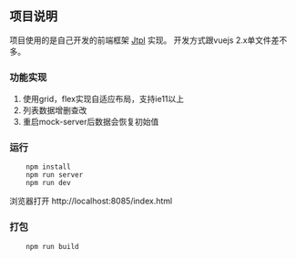 ## 项目说明

项目使用的是自己开发的前端框架 [Jtpl](https://github.com/jrs320/Jtpl) 实现。
开发方式跟vuejs 2.x单文件差不多。

### 功能实现

1. 使用grid，flex实现自适应布局，支持ie11以上
2. 列表数据增删查改
3. 重启mock-server后数据会恢复初始值

### 运行

```
    npm install
    npm run server
    npm run dev
```
浏览器打开 http://localhost:8085/index.html

### 打包

```
    npm run build
```

